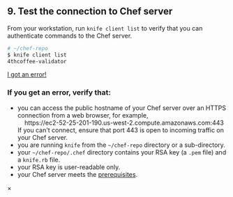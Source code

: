 ## 9. Test the connection to Chef server

From your workstation, run `knife client list` to verify that you can authenticate commands to the Chef server.

```bash
# ~/chef-repo
$ knife client list
4thcoffee-validator
```

<a class="help-button radius" href="#" data-reveal-id="chef-server-connect-help-modal">I got an error!</a>

<div id="chef-server-connect-help-modal" class="reveal-modal" data-reveal aria-labelledby="modalTitle" aria-hidden="true" role="dialog">
  <h3 id="modalTitle">If you get an error, verify that:</h3>
  <ul>
    <li>you can access the public hostname of your Chef server over an HTTPS connection from a web browser, for example, <br/>&nbsp;&nbsp;&nbsp;&nbsp;https://ec2-52-25-201-190.us-west-2.compute.amazonaws.com:443<br/>If you can't connect, ensure that port 443 is open to incoming traffic on your Chef server.</li>
    <li>you are running <code>knife</code> from the <code class="file-path">~/chef-repo</code> directory or a sub-directory.</li>
    <li>your <code class="file-path">~/chef-repo/.chef</code> directory contains your RSA key (a <code class="file-path">.pem</code> file) and a <code class="file-path">knife.rb</code> file.</li>
    <li>your RSA key is user-readable only.</li>
    <li>your Chef server meets the <a href="https://docs.chef.io/install_server_pre.html">prerequisites</a>.</li>
  </ul>
  <a class="close-reveal-modal" aria-label="Close">&#215;</a>
</div>
